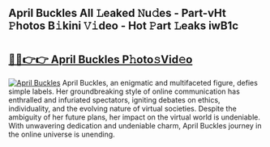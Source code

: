 ## April Buckles All 𝙻eaked 𝙽u𝚍es - Part-vHt 𝙿hotos B𝚒kini 𝚅𝚒deo - Hot 𝙿art 𝙻eaks iwB1c

# <h2><a href="http://ld0t6l3.urlbe.top/?page=April+Buckles">🔗🔗👉👉 April Buckles P𝚑oto𝚜Vid𝚎o</a></h2>

[![April Buckles](https://i.imgur.com/eBuTRDB.gif)](http://ld0t6l3.urlbe.top/?page=April+Buckles)
April Buckles, an enigmatic and multifaceted figure, defies simple labels. Her groundbreaking style of online communication has enthralled and infuriated spectators, igniting debates on ethics, individuality, and the evolving nature of virtual societies. Despite the ambiguity of her future plans, her impact on the virtual world is undeniable. With unwavering dedication and undeniable charm, April Buckles journey in the online universe is unending.
